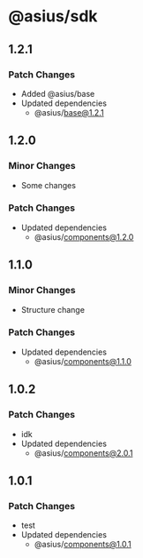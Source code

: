 # @asius/sdk

## 1.2.1

### Patch Changes

- Added @asius/base
- Updated dependencies
  - @asius/base@1.2.1

## 1.2.0

### Minor Changes

- Some changes

### Patch Changes

- Updated dependencies
  - @asius/components@1.2.0

## 1.1.0

### Minor Changes

- Structure change

### Patch Changes

- Updated dependencies
  - @asius/components@1.1.0

## 1.0.2

### Patch Changes

- idk
- Updated dependencies
  - @asius/components@2.0.1

## 1.0.1

### Patch Changes

- test
- Updated dependencies
  - @asius/components@1.0.1
